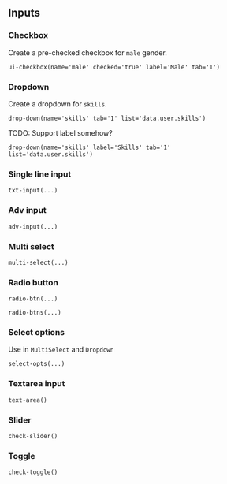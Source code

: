 Inputs
------

### Checkbox

Create a pre-checked checkbox for `male` gender.

`ui-checkbox(name='male' checked='true' label='Male' tab='1')`

### Dropdown

Create a dropdown for `skills`.

`drop-down(name='skills' tab='1' list='data.user.skills')`

TODO: Support label somehow?

`drop-down(name='skills' label='Skills' tab='1' list='data.user.skills')`

### Single line input

`txt-input(...)`

### Adv input

`adv-input(...)`

### Multi select

`multi-select(...)`

### Radio button

`radio-btn(...)`

`radio-btns(...)`

### Select options

Use in `MultiSelect` and `Dropdown`

`select-opts(...)`

### Textarea input

`text-area()`

### Slider

`check-slider()`

### Toggle

`check-toggle()`
